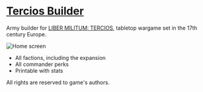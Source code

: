 # [Tercios Builder](https://tercio-builder.xyz/)

Army builder for [LIBER MILITUM: TERCIOS](http://totentanz-miniatures.com/product/liber-militum-tercios-english-edition/), tabletop wargame set in the 17th century Europe.

![Home screen](https://raw.githubusercontent.com/usachev-dev/tercio-builder/blob/master/screen.jpg)

* All factions, including the expansion
* All commander perks 
* Printable with stats

All rights are reserved to game's authors. 
